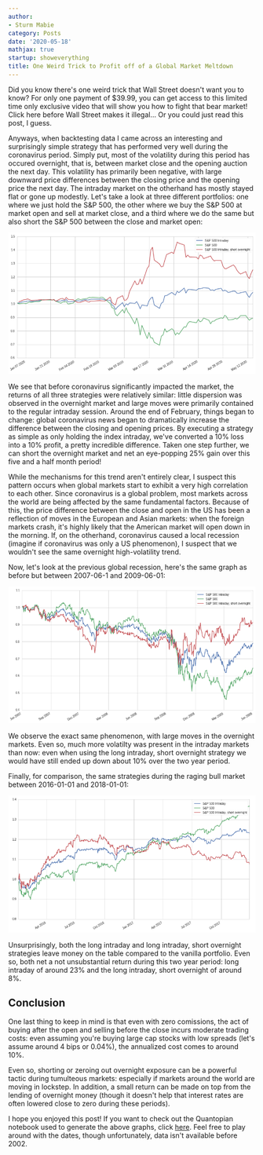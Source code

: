 ```yaml
---
author:
- Sturm Mabie
category: Posts
date: '2020-05-18'
mathjax: true
startup: showeverything
title: One Weird Trick to Profit off of a Global Market Meltdown
---
```


Did you know there\'s one weird trick that Wall Street doesn\'t want you
to know? For only one payment of \$39.99, you can get access to this
limited time only exclusive video that will show you how to fight that
bear market! Click here before Wall Street makes it illegal... Or you
could just read this post, I guess.

Anyways, when backtesting data I came across an interesting and
surprisingly simple strategy that has performed very well during the
coronavirus period. Simply put, most of the volatility during this
period has occured overnight, that is, between market close and the
opening auction the next day. This volatility has primarily been
negative, with large downward price differences between the closing
price and the opening price the next day. The intraday market on the
otherhand has mostly stayed flat or gone up modestly. Let\'s take a look
at three different portfolios: one where we just hold the S&P 500, the
other where we buy the S&P 500 at market open and sell at market close,
and a third where we do the same but also short the S&P 500 between the
close and market open:

![](/assets/owtr.png)

We see that before coronavirus significantly impacted the market, the
returns of all three strategies were relatively similar: little
dispersion was observed in the overnight market and large moves were
primarily contained to the regular intraday session. Around the end of
February, things began to change: global coronavirus news began to
dramatically increase the difference between the closing and opening
prices. By executing a strategy as simple as only holding the index
intraday, we\'ve converted a 10% loss into a 10% profit, a pretty
incredible difference. Taken one step further, we can short the
overnight market and net an eye-popping 25% gain over this five and a
half month period!

While the mechanisms for this trend aren\'t entirely clear, I suspect
this pattern occurs when global markets start to exhibit a very high
correlation to each other. Since coronavirus is a global problem, most
markets across the world are being affected by the same fundamental
factors. Because of this, the price difference between the close and
open in the US has been a reflection of moves in the European and Asian
markets: when the foreign markets crash, it\'s highly likely that the
American market will open down in the morning. If, on the otherhand,
coronavirus caused a local recession (imagine if coronavirus was only a
US phenomenon), I suspect that we wouldn\'t see the same overnight
high-volatility trend.

Now, let\'s look at the previous global recession, here\'s the same
graph as before but between 2007-06-1 and 2009-06-01:

![](/assets/owtr2.png)

We observe the exact same phenomenon, with large moves in the overnight
markets. Even so, much more volatilty was present in the intraday
markets than now: even when using the long intraday, short overnight
strategy we would have still ended up down about 10% over the two year
period.

Finally, for comparison, the same strategies during the raging bull
market between 2016-01-01 and 2018-01-01:

![](/assets/owtr3.png)

Unsurprisingly, both the long intraday and long intraday, short
overnight strategies leave money on the table compared to the vanilla
portfolio. Even so, both net a not unsubstantial return during this two
year period: long intraday of around 23% and the long intraday, short
overnight of around 8%.

Conclusion
----------

One last thing to keep in mind is that even with zero comissions, the
act of buying after the open and selling before the close incurs
moderate trading costs: even assuming you\'re buying large cap stocks
with low spreads (let\'s assume around 4 bips or 0.04%), the annualized
cost comes to around 10%.

Even so, shorting or zeroing out overnight exposure can be a powerful
tactic during tumulteous markets: especially if markets around the world
are moving in lockstep. In addition, a small return can be made on top
from the lending of overnight money (though it doesn\'t help that
interest rates are often lowered close to zero during these periods).

I hope you enjoyed this post! If you want to check out the Quantopian
notebook used to generate the above graphs, click
[here](https://www.quantopian.com/posts/coronavirus-intraday). Feel free
to play around with the dates, though unfortunately, data isn\'t
available before 2002.
